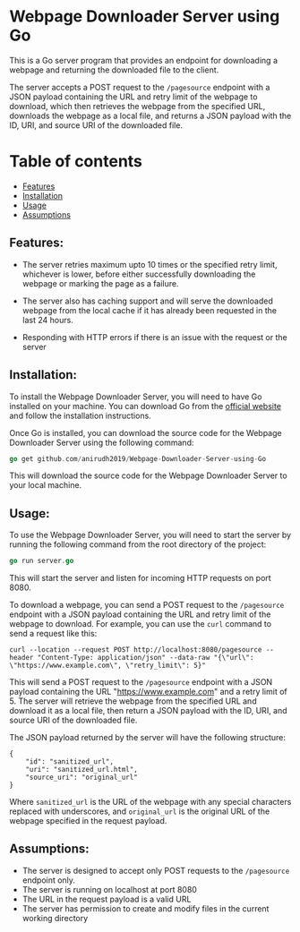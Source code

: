 # Webpage Downloader Server using Go
This is a Go server program that provides an endpoint for downloading a webpage and returning the downloaded file to the client. 

The server accepts a POST request to the `/pagesource` endpoint with a JSON payload containing the URL and retry limit of the webpage to download, which then retrieves the webpage from the specified URL, downloads the webpage as a local file, and returns a JSON payload with the ID, URI, and source URI of the downloaded file. 

Table of contents
=================
<!--ts-->
* [Features](#features)
* [Installation](#installation)
* [Usage](#usage)
* [Assumptions](#assumptions)
<!--te-->

## Features:
* The server retries maximum upto 10 times or the specified retry limit, whichever is lower, before either successfully downloading the webpage or marking the page as a failure.

* The server also has caching support and will serve the downloaded webpage from the local cache if it has already been requested in the last 24 hours.

* Responding with HTTP errors if there is an issue with the request or the server 

## Installation:
To install the Webpage Downloader Server, you will need to have Go installed on your machine. You can download Go from the [official website](https://go.dev/dl/) and follow the installation instructions.

Once Go is installed, you can download the source code for the Webpage Downloader Server using the following command:
```go
go get github.com/anirudh2019/Webpage-Downloader-Server-using-Go
```
This will download the source code for the Webpage Downloader Server to your local machine.

## Usage:
To use the Webpage Downloader Server, you will need to start the server by running the following command from the root directory of the project:
```go
go run server.go
```
This will start the server and listen for incoming HTTP requests on port 8080.

To download a webpage, you can send a POST request to the `/pagesource` endpoint with a JSON payload containing the URL and retry limit of the webpage to download. For example, you can use the `curl` command to send a request like this:

```
curl --location --request POST http://localhost:8080/pagesource --header "Content-Type: application/json" --data-raw "{\"url\": \"https://www.example.com\", \"retry_limit\": 5}"
```

This will send a POST request to the `/pagesource` endpoint with a JSON payload containing the URL "https://www.example.com" and a retry limit of 5. The server will retrieve the webpage from the specified URL and download it as a local file, then return a JSON payload with the ID, URI, and source URI of the downloaded file.

The JSON payload returned by the server will have the following structure:

```
{
	"id": "sanitized_url",
	"uri": "sanitized_url.html",
	"source_uri": "original_url"
}
```
Where `sanitized_url` is the URL of the webpage with any special characters replaced with underscores, and `original_url` is the original URL of the webpage specified in the request payload.

## Assumptions:
* The server is designed to accept only POST requests to the `/pagesource` endpoint only.
* The server is running on localhost at port 8080
* The URL in the request payload is a valid URL
* The server has permission to create and modify files in the current working directory
